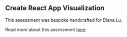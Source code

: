 ## Create React App Visualization

This assessment was bespoke handcrafted for Diana Lu.

Read more about this assessment [here](https://react.eogresources.com)

